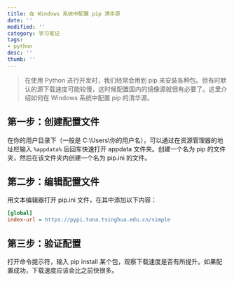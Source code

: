 ```yaml
---
title: 在 Windows 系统中配置 pip 清华源
date: ''
modified: ''
category: 学习笔记
tags:
- python
desc: ''
thumb: ''
---
```


> 在使用 Python 进行开发时，我们经常会用到 pip 来安装各种包。但有时默认的源下载速度可能较慢，这时候配置国内的镜像源就很有必要了。这里介绍如何在 Windows 系统中配置 pip 的清华源。

## 第一步：创建配置文件

在你的用户目录下（一般是 C:\Users\你的用户名），可以通过在资源管理器的地址栏输入 `%appdata%` 后回车快速打开 appdata 文件夹。创建一个名为 pip 的文件夹，然后在该文件夹内创建一个名为 pip.ini 的文件。

## 第二步：编辑配置文件

用文本编辑器打开 pip.ini 文件，在其中添加以下内容：
```ini
[global]
index-url = https://pypi.tuna.tsinghua.edu.cn/simple
```
## 第三步：验证配置

打开命令提示符，输入 pip install 某个包，观察下载速度是否有所提升。如果配置成功，下载速度应该会比之前快很多。


